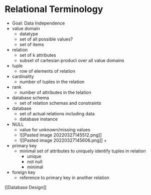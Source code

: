 # Relational Terminology
+ Goal: Data Independence
+ value domain
	+ datatype
	+ set of all possible values?
	+ set of items
+ relation
	+ set of k attributes
	+ subset of cartesian product over all value domains
+ tuple
	+ row of elements of relation
+ cardinality
	+ number of tuples in the relation
+ rank
	+ number of attributes in the telation
+ database schema
	+ set of relation schemas and constraints
+ database
	+ set of actual relations including data
	+ database instance
+ NULL
	+ value for unknown/missing values
	+ ![[Pasted image 20220327145512.png]]
	+ ![[Pasted image 20220327145606.png]]	+ 
+ primary key
	+ minimal set of attributes to uniquely identify tuples in relation
		+ unique
		+ not null
		+ minimal
+ foreign key
	+ reference to primary key in another relation

[[Database Design]]